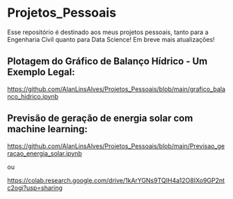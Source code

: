 # Projetos_Pessoais

Esse repositório é destinado aos meus projetos pessoais, tanto para a Engenharia Civil quanto para Data Science!
Em breve mais atualizações!

## Plotagem do Gráfico de Balanço Hídrico - Um Exemplo Legal:
https://github.com/AlanLinsAlves/Projetos_Pessoais/blob/main/grafico_balanco_hidrico.ipynb


## Previsão de geração de energia solar com machine learning: 
https://github.com/AlanLinsAlves/Projetos_Pessoais/blob/main/Previsao_geracao_energia_solar.ipynb

ou

https://colab.research.google.com/drive/1kArYGNs9TQIH4a12O8IXo9GP2ntc2ogi?usp=sharing
